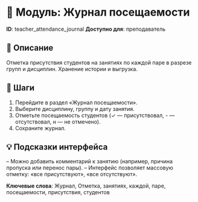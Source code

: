 # 📘 Модуль: Журнал посещаемости
**ID**: teacher_attendance_journal
**Доступно для**: преподаватель

## 📝 Описание
Отметка присутствия студентов на занятиях по каждой паре в разрезе групп и дисциплин. Хранение истории и выгрузка.

## 🩜 Шаги
1. Перейдите в раздел «Журнал посещаемости».
2. Выберите дисциплину, группу и дату занятия.
3. Отметьте посещаемость студентов (✓ — присутствовал, - — отсутствовал, н — не отмечено).
4. Сохраните журнал.

## 💡 Подсказки интерфейса
– Можно добавить комментарий к занятию (например, причина пропуска или перенос пары).
– Интерфейс позволяет массовую отметку: «все присутствуют», «все отсутствуют».

**Ключевые слова**: Журнал, Отметка, занятиях, каждой, паре, посещаемости, присутствия, студентов
